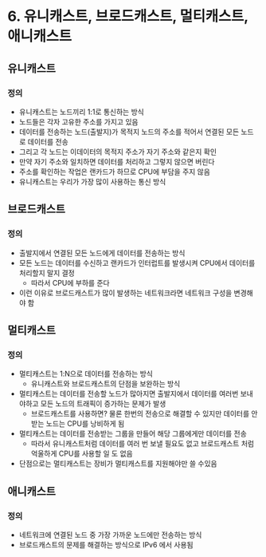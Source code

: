 # 6. 유니캐스트, 브로드캐스트, 멀티캐스트, 애니캐스트

## 유니캐스트

### 정의

- 유니캐스트는 노드끼리 1:1로 통신하는 방식
- 노드들은 각자 고유한 주소를 가지고 있음
- 데이터를 전송하는 노드(출발지)가 목적지 노드의 주소를 적어서 연결된 모든 노드로 데이터를 전송
- 그리고 각 노드는 이데이터의 목적지 주소가 자기 주소와 같은지 확인
- 만약 자기 주소와 일치하면 데이터를 처리하고 그렇지 않으면 버린다
- 주소를 확인하는 작업은 랜카드가 하므로 CPU에 부담을 주지 않음
- 유니캐스트는 우리가 가장 많이 사용하는 통신 방식

## 브로드캐스트

### 정의

- 출발지에서 연결된 모든 노드에게 데이터를 전송하는 방식
- 모든 노드는 데이터를 수신하고 랜카드가 인터럽트를 발생시켜 CPU에서 데이터를 처리할지 말지 결정
  - 따라서 CPU에 부하를 준다
- 이런 이유로 브로드캐스트가 많이 발생하는 네트워크라면 네트워크 구성을 변경해야 함

## 멀티캐스트

### 정의

- 멀티캐스트는 1:N으로 데이터를 전송하는 방식
  - 유니캐스트와 브로드캐스트의 단점을 보완하는 방식
- 멀티캐스트는 데이터를 전송할 노드가 많아지면 출발지에서 데이터를 여러번 보내야하고 모든 노드의 트래픽이 증가하는 문제가 발생
  - 브로드캐스트를 사용하면? 물론 한번의 전송으로 해결할 수 있지만 데이터를 안 받는 노드는 CPU를 낭비하게 됨
- 멀티캐스트는 데이터를 전송받는 그룹을 만들어 해당 그룹에게만 데이터를 전송
  - 따라서 유니캐스트처럼 데이터를 여러 번 보낼 필요도 없고 브로드캐스트 처럼 억울하게 CPU를 사용할 일 도 없음
- 단점으로는 멀티캐스트는 장비가 멀티캐스트를 지원해야만 쓸 수있음

## 애니캐스트

### 정의

- 네트워크에 연결된 노드 중 가장 가까운 노드에만 전송하는 방식
- 브로드캐스트의 문제를 해결하는 방식으로 IPv6 에서 사용됨
